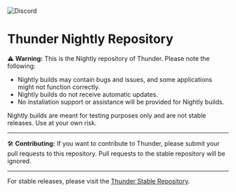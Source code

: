 ![Discord](https://img.shields.io/discord/1236316201341157437?style=flat-square&logo=discord&link=https%3A%2F%2Fdiscord.gg%2FxgGDNEw3FY)


# Thunder Nightly Repository

⚠️ **Warning:** This is the Nightly repository of Thunder. Please note the following:

- Nightly builds may contain bugs and issues, and some applications might not function correctly.
- Nightly builds do not receive automatic updates.
- No installation support or assistance will be provided for Nightly builds.

Nightly builds are meant for testing purposes only and are not stable releases. Use at your own risk.

---

🛠️ **Contributing:** If you want to contribute to Thunder, please submit your pull requests to this repository. Pull requests to the stable repository will be ignored.

---

For stable releases, please visit the [Thunder Stable Repository](https://github.com/ThunderPlatform/stable).
